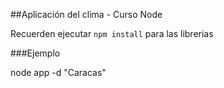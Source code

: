 ##Aplicación del clima - Curso Node


Recuerden ejecutar ```npm install``` para las librerias

###Ejemplo

node app -d "Caracas"